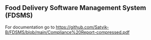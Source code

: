 ## Food Delivery Software Management System (FDSMS)

For documentation go to https://github.com/Satvik-B/FDSMS/blob/main/Compliance%20Report-compressed.pdf
